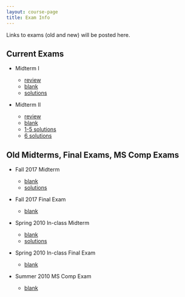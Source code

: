 ```yaml
---
layout: course-page
title: Exam Info
---
```


Links to exams (old and new) will be posted here. 

## Current Exams

- Midterm I
  - [review](assets/tests/M663f23_M1-review.pdf)
  - [blank](assets/tests/M663f23_M1.pdf)
  - [solutions](assets/tests/M663f23_M1-s.pdf)
 
- Midterm II
  - [review](assets/tests/M663f23_M2-review.pdf)
  - [blank](M663f23_M2.pdf)
  - [1-5 solutions](M663f23_M2-s.pdf)
  - [6 solutions](M2-last-page.pdf)

## Old Midterms, Final Exams, MS Comp Exams

- Fall 2017 Midterm
  - [blank](assets/tests/M663F17Midterm_I.pdf)
  - [solutions](assets/tests/M663F17Midterm_I-soln.pdf)
- Fall 2017 Final Exam
  - [blank](assets/tests/M663F17_Final_Exam-a.pdf)
 
- Spring 2010 In-class Midterm
  - [blank](assets/tests/M663Midterm_I_InClass.pdf)
  - [solutions](assets/tests/M663Midterm_I_InClass_s.pdf)
- Spring 2010 In-class Final Exam
  - [blank](assets/tests/M663Final_Exam_InClass-a.pdf)
- Summer 2010 MS Comp Exam
  - [blank](assets/tests/M663_Comp_Exam_2010.pdf)


